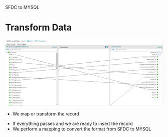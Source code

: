 SFDC to MYSQL
# Transform Data

<img src="./images/20220724210726.png" class="img-right">

- We map or transform the record

<aside class="notes">
<ul>
<li>If everything passes and we are ready to insert the record</li>
<li>We perform a mapping to convert the format from SFDC to MYSQL</li>
</ul>
</aside>